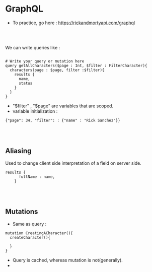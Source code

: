 <h1>GraphQL</h1>

- To practice, go here : https://rickandmortyapi.com/graphql

<br><br>

We can write queries like :

```

# Write your query or mutation here
query getAllCharacters($page : Int, $filter : FilterCharacter){
  characters(page : $page, filter :$filter){
    results {
      name,
      status
    }
  }
}

```

- "\$filter" , "\$page" are variables that are scoped.
- variable initialization :

```
{"page": 34, "filter": : {"name" : "Rick Sanchez"}}
```

<br/><br/>

<h2>Aliasing</h2>
Used to change client side interpretation of a field on server side.

```
results {
      fullName : name,
    }
```

<br><br>

<h2>Mutations</h2>

- Same as query :

```
mutation CreatingACharacter(){
  createCharacter(){

  }
}
```

- Query is cached, whereas mutation is not(generally).
-
